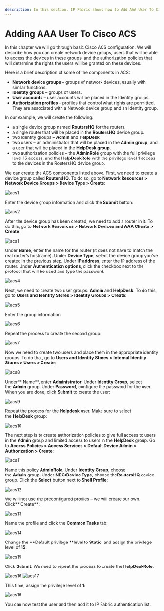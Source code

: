 ```yaml
---
description: In this section, IP Fabric shows how to Add AAA User To Cisco ACS and also go through basic Cisco ACS Configuration.
---
```


# Adding AAA User To Cisco ACS

In this chapter we will go through basic Cisco ACS configuration. We
will describe how you can create network device groups, users that will
be able to access the devices in these groups, and the authorization
policies that will determine the rights the users will be granted on
these devices.

Here is a brief description of some of the components in ACS:

-   **Network device groups** – groups of network devices, usually with
    similar functions.
-   **Identity groups** – groups of users.
-   **User accounts** – user accounts will be placed in the Identity
    groups.
-   **Authorization profiles** – profiles that control what rights are
    permitted. They are associated with a Network device group and an
    Identity group.

In our example, we will create the following:

-   a single device group named **RoutersHQ** for the routers.
-   a single router that will be placed in the **RoutersHQ** device group.
-   two Identity groups – **Admin** and **HelpDesk**
-   two users – an administrator that will be placed in the **Admin
    group**, and a user that will be placed in the **HelpDesk group**.
-   two authorization policies – the **AdminRole** group with the full
    privilege level 15 access, and the **HelpDeskRole** with the privilege
    level 1 access to the devices in the RoutersHQ device group.

We can create the ACS components listed above. First, we need to create
a device group called **RoutersHQ**. To do so, go to **Network Resources \>
Network Device Groups \> Device Type \> Create**:

![acs1](acs1.png)

Enter the device group information and click the **Submit** button:

![acs2](acs2.png)

After the device group has been created, we need to add a router in it.
To do this, go to **Network Resources \> Network Devices and AAA Clients
\> Create**:

![acs1](acs3.png)


Under **Name**, enter the name for the router (it does not have to match the
real router’s hostname). Under **Device Type**, select the device group
you’ve created in the previous step. Under **IP address**, enter the IP
address of the router. Under **Authentication options**, click the checkbox
next to the protocol that will be used and type the password.

![acs4](acs4.png)

Next, we need to create two user groups: **Admin** and **HelpDesk**. To do this,
go to **Users and Identity Stores \> Identity Groups \> Create**:

![acs5](acs5.png)

Enter the group information:

![acs6](acs6.png)

Repeat the process to create the second group:

![acs7](acs7.png)

Now we need to create two users and place them in the appropriate
identity groups. To do that, go to **Users and Identity Stores \> Internal
Identity Stores \> Users \> Create**:

![acs8](acs8.png)

Under** Name**, enter **Administrator**. Under **Identity Group**, select
the **Admin** group. Under **Password**, configure the password for the user.
When you are done, click **Submit** to create the user:

![acs9](acs9.png)

Repeat the process for the **Helpdesk** user. Make sure to select
the **HelpDesk** group:

![acs10](acs10.png)

The next step is to create authorization policies to give full access to
users in the **Admin** group and limited access to users in
the **HelpDesk** group. Go to **Access Policies \> Access Services \>
Default Device Admin \> Authorization \> Create**:

![acs11](acs11.png)

Name this policy **AdminRole**. Under **Identity Group**, choose
the **Admin** group. Under **NDG:Device Type**, choose
the**RoutersHQ** device group. Click the **Select** button next
to **Shell Profile**:

![acs12](acs12.png)

We will not use the preconfigured profiles – we will create our own.
Click** Create**:

![acs13](acs13.png)

Name the profile and click the **Common Tasks** tab:

![acs14](acs14.png)

Change the **Default privilege **level to **Static**, and assign the
privilege level of **15**:

![acs15](acs15.png)

Click **Submit**. We need to repeat the process to create the **HelpDeskRole**:

![acs16](acs16.png)
![acs17](acs17.png)

This time, assign the privilege level of **1**:

![acs16](acs18.png)

  

You can now test the user and then add it to IP Fabric authentication
list.

